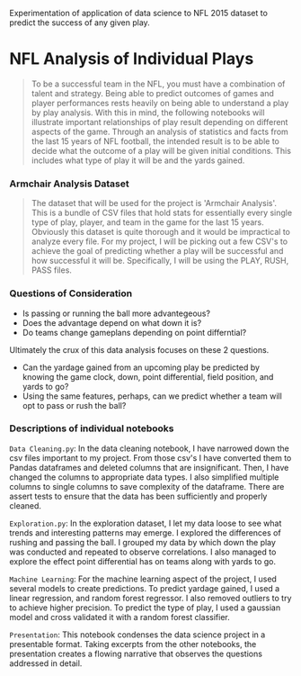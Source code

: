 Experimentation of application of data science to NFL 2015 dataset to predict the success of any given play.
# NFL Analysis of Individual Plays

> To be a successful team in the NFL, you must have a combination of talent and strategy. Being able to predict outcomes of games and player performances rests heavily on being able to understand a play by play analysis. With this in mind, the following notebooks will illustrate important relationships of play result depending on different aspects of the game. Through an analysis of statistics and facts from the last 15 years of NFL football, the intended result is to be able to decide what the outcome of a play will be given initial conditions. This includes what type of play it will be and the yards gained.

### Armchair Analysis Dataset

> The dataset that will be used for the project is 'Armchair Analysis'. This is a bundle of CSV files that hold stats for essentially every single type of play, player, and team in the game for the last 15 years. Obviously this dataset is quite thorough and it would be impractical to analyze every file. For my project, I will be picking out a few CSV's to achieve the goal of predicting whether a play will be successful and how successful it will be. Specifically, I will be using the PLAY, RUSH, PASS files.

### Questions of Consideration

* Is passing or running the ball more advantegeous?
* Does the advantage depend on what down it is?
* Do teams change gameplans depending on point differntial?
 
 Ultimately the crux of this data analysis focuses on these 2 questions.
* Can the yardage gained from an upcoming play be predicted by knowing the game clock, down, point differential, field position, and yards to go?
* Using the same features, perhaps, can we predict whether a team will opt to pass or rush the ball?
 

### Descriptions of individual notebooks

`Data Cleaning.py`: In the data cleaning notebook, I have narrowed down the csv files important to my project. From those csv's I have converted them to Pandas dataframes and deleted columns that are insignificant. Then, I have changed the columns to appropriate data types. I also simplified multiple columns to single columns to save complexity of the dataframe. There are assert tests to ensure that the data has been sufficiently and properly cleaned.

`Exploration.py`: In the exploration dataset, I let my data loose to see what trends and interesting patterns may emerge. I explored the differences of rushing and passing the ball. I grouped my data by which down the play was conducted and repeated to observe correlations. I also managed to explore the effect point differential has on teams along with yards to go.

`Machine Learning`: For the machine learning aspect of the project, I used several models to create predictions. To predict yardage gained, I used a linear regression, and random forest regressor. I also removed outliers to try to achieve higher precision. To predict the type of play, I used a gaussian model and cross validated it with a random forest classifier. 

`Presentation`: This notebook condenses the data science project in a presentable format. Taking excerpts from the other notebooks, the presentation creates a flowing narrative that observes the questions addressed in detail. 
